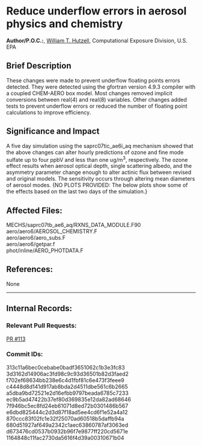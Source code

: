 # Reduce underflow errors in aerosol physics and chemistry

**Author/P.O.C.:**, [William T. Hutzell](mailto:hutzell.bill@epa.gov), Computational Exposure Division, U.S. EPA

## Brief Description

These changes were made to prevent underflow floating points errors detected. They were detected using the gfortran
version 4.9.3 compiler with a coupled CHEM-AERO box model. Most changes removed implicit conversions between real(4) and
real(8) variables. Other changes added tests to prevent underflow errors or reduced the number of floating point
calculations to improve efficiency.


## Significance and Impact

A five day simulation using the saprc07tic_ae6i_aq mechanism showed that the above changes can alter hourly predictions of
ozone and fine mode sulfate up to four ppbV and less than one ug/m<sup>3</sup>, respectively.  The ozone effect results when aerosol optical
depth, single scattering albedo, and the asymmetry parameter change enough to alter actinic flux between revised and
original models.  The sensitivity occurs through altering mean diameters of aerosol modes. {NO PLOTS PROVIDED: The below plots show some of
the effects based on the last two days of the simulation.}    

## Affected Files:
MECHS/saprc07tb_ae6_aq/RXNS_DATA_MODULE.F90  
aero/aero6/AEROSOL_CHEMISTRY.F  
aero/aero6/aero_subs.F  
aero/aero6/getpar.f  
phot/inline/AERO_PHOTDATA.F  

## References:    

None

-----
## Internal Records:


### Relevant Pull Requests:
  [PR #113](https://github.com/USEPA/CMAQ_Dev/pull/113)

### Commit IDs:

313c11a6bec0cebabe0badf3651062c1b3e3fc83  
3d3162d14906ac3fd98c9c93d36501b82d3faed2  
f702ef68634bb238e6c4d1fbf81c6e473f3feee9  
c4448d8d141d917ab8bda2d4511dbe561c6b2665  
a5dba9bd72521e2d16efbb9797beada6785c7233  
ec9b5ad47422b37ef80d369835e12da82ad68646  
7f946bc5ec8fd24eb61071d8ed72b0301486b567  
e6dbd825444c2d3d87f18ad5ee4cd6f1e52a4a12  
870ccc83f02fc1e32f25070ad60518b5daffb94a  
680d51927af649a2342c1aec63860787af3063ed  
d673476cd0537b0932b96f7e9877ff220cd5671e  
1164848c11fac2730da5616f4d39a00310671b04  
